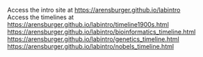 Access the intro site at https://arensburger.github.io/labintro<br>
Access the timelines at <br>
https://arensburger.github.io/labintro/timeline1900s.html <br>
https://arensburger.github.io/labintro/bioinformatics_timeline.html<br>
https://arensburger.github.io/labintro/genetics_timeline.html<br>
https://arensburger.github.io/labintro/nobels_timeline.html<br>
